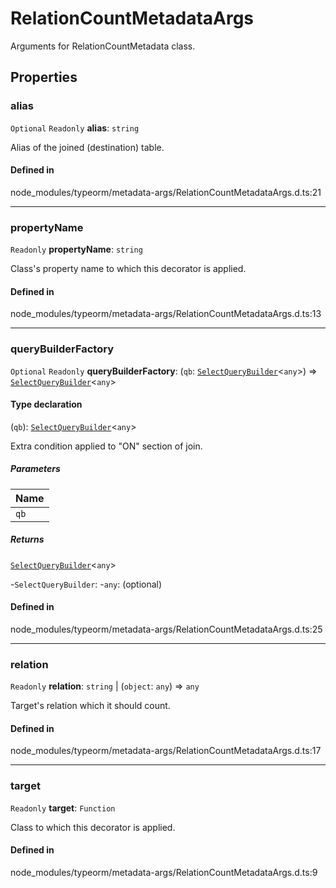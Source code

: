 # RelationCountMetadataArgs

Arguments for RelationCountMetadata class.

## Properties

### alias

 `Optional` `Readonly` **alias**: `string`

Alias of the joined (destination) table.

#### Defined in

node_modules/typeorm/metadata-args/RelationCountMetadataArgs.d.ts:21

___

### propertyName

 `Readonly` **propertyName**: `string`

Class's property name to which this decorator is applied.

#### Defined in

node_modules/typeorm/metadata-args/RelationCountMetadataArgs.d.ts:13

___

### queryBuilderFactory

 `Optional` `Readonly` **queryBuilderFactory**: (`qb`: [`SelectQueryBuilder`](../classes/SelectQueryBuilder.md)<`any`\>) => [`SelectQueryBuilder`](../classes/SelectQueryBuilder.md)<`any`\>

#### Type declaration

(`qb`): [`SelectQueryBuilder`](../classes/SelectQueryBuilder.md)<`any`\>

Extra condition applied to "ON" section of join.

##### Parameters

| Name |
| :------ |
| `qb` | [`SelectQueryBuilder`](../classes/SelectQueryBuilder.md)<`any`\> |

##### Returns

[`SelectQueryBuilder`](../classes/SelectQueryBuilder.md)<`any`\>

-`SelectQueryBuilder`: 
	-`any`: (optional) 

#### Defined in

node_modules/typeorm/metadata-args/RelationCountMetadataArgs.d.ts:25

___

### relation

 `Readonly` **relation**: `string` \| (`object`: `any`) => `any`

Target's relation which it should count.

#### Defined in

node_modules/typeorm/metadata-args/RelationCountMetadataArgs.d.ts:17

___

### target

 `Readonly` **target**: `Function`

Class to which this decorator is applied.

#### Defined in

node_modules/typeorm/metadata-args/RelationCountMetadataArgs.d.ts:9
